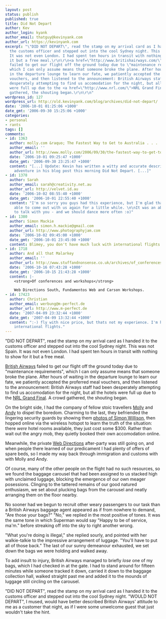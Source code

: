 ```yaml
---
layout: post
status: publish
published: true
title: Did Not Depart
author: Kev
author_login: kyank
author_email: thatguy@kevinyank.com
author_url: https://kevinyank.com
excerpt: "\"DID NOT DEPART\", read the stamp on my arrival card as I handed it to
  the customs officer and stepped out into the cool Sydney night. This was not Spain.
  It was not even London. I had spent ten hours in transit with nothing to show for
  it but a free meal.\r\n\r\n<a href=\"http://www.britishairways.com/\">British Airways</a>
  failed to get our flight off the ground today due to \"maintenance requirements\",
  which I can only assume means that someone broke the plane. After hours of waiting
  in the departure lounge to learn our fate, we patiently accepted the proferred meal
  vouchers, and then listened to the announcement: British Airways staff had been
  desperately attempting to find us accomodation for the night, but all the hotels
  were full up due to the <a href=\"http://www.nrl.com/\">NRL Grand Final</a>. A crowd
  gathered, the shouting began.\r\n\r\n"
wordpress_id: 127
wordpress_url: http://old.kevinyank.com/blog/archives/did-not-depart/
date: '2006-10-01 01:25:06 +1000'
date_gmt: '2006-09-30 15:25:06 +1000'
categories:
- personal
- rants
tags: []
comments:
- id: 1363
  author: molly.com &raquo; The Fastest Way to Get to Australia . . .
  author_email: ''
  author_url: http://www.molly.com/2006/09/30/the-fastest-way-to-get-to-australia/
  date: '2006-10-01 09:25:47 +1000'
  date_gmt: '2006-09-30 23:25:47 +1000'
  content: "[...] Update: Kevin has written a witty and accurate description of our
    adventure in his blog post this morning Did Not Depart. [...]"
- id: 1378
  author: Sarah
  author_email: sarah@creativity.net.au
  author_url: http://velvet.id.au
  date: '2006-10-02 08:55:40 +1000'
  date_gmt: '2006-10-01 22:55:40 +1000'
  content: "I'm so sorry you guys had this experience, but I'm glad that you were
    able to come out with us again for a little while. \n\nIt was an absolute pleasure
    to talk with you - and we should dance more often :o)"
- id: 1380
  author: Simon Mackie
  author_email: simon.h.mackie@gmail.com
  author_url: http://www.photographyjam.com
  date: '2006-10-02 09:45:00 +1000'
  date_gmt: '2006-10-01 23:45:00 +1000'
  content: Blimey, you don't have much luck with international flights.
- id: 1718
  author: And all that Malarkey
  author_email: ''
  author_url: http://www.stuffandnonsense.co.uk/archives/of_conferences_and_workshops.html
  date: '2006-10-16 07:43:28 +1000'
  date_gmt: '2006-10-15 21:43:28 +1000'
  content: |-
    <strong>Of conferences and workshops</strong>

    Web Directions South, Fundamentos Web and Carson Workshops.
- id: 17423
  author: Christian
  author_email: werbung@m-perfect.de
  author_url: http://www.m-perfect.de
  date: '2007-04-09 23:32:44 +1000'
  date_gmt: '2007-04-09 13:32:44 +1000'
  content: ":-) fly with nice price, but thats not my experience. I'm happy with my
    international flights."
---
```

<p>"DID NOT DEPART", read the stamp on my arrival card as I handed it to the customs officer and stepped out into the cool Sydney night. This was not Spain. It was not even London. I had spent ten hours in transit with nothing to show for it but a free meal.</p>
<p><a href="http://www.britishairways.com/">British Airways</a> failed to get our flight off the ground today due to "maintenance requirements", which I can only assume means that someone broke the plane. After hours of waiting in the departure lounge to learn our fate, we patiently accepted the proferred meal vouchers, and then listened to the announcement: British Airways staff had been desperately attempting to find us accomodation for the night, but all the hotels were full up due to the <a href="http://www.nrl.com/">NRL Grand Final</a>. A crowd gathered, the shouting began.</p>
<p><a id="more"></a><a id="more-127"></a>On the bright side, I had the company of fellow stoic travellers <a href="https://www.molly.com/">Molly</a> and <a href="http://www.stuffandnonsense.co.uk/">Andy</a> to dispel the boredom. Charming to the last, they befriended the lingering security guards by showing them <a href="http://www.flickr.com/photos/mollyeh11/66848020/">photos of Simon Willison</a>, then hopped online via the wireless hotspot to learn the truth of the situation: there <em>were</em> hotel rooms available, they just cost some $300. Rather than wait out the angry mob, they quietly booked their own accomodation online.</p>
<p>Meanwhile, the private <a href="http://www.webdirections.org/">Web Directions</a> after-party was still going on, and when people there learned of our predicament I had plenty of offers of spare beds, so I made my way back through immigration and customs with with Molly and Andy.</p>
<p>Of course, many of the other people on the flight had no such resources, so we found the baggage carousel that had been assigned to us stacked high with unclaimed luggage, blocking the emergence of our own meager posessions. Clinging to the tattered remains of our good natured enthusiasm, we set about plucking bags from the carousel and neatly arranging them on the floor nearby.</p>
<p>No sooner had we begun to recruit other weary passengers to our task than a British Airways baggage agent appeared as if from nowhere to demand, "Are those your bags?" "No," we replied in the most positive of tones. It was the same tone in which Superman would say "Happy to be of service, ma'm." before streaking off into the sky to right another wrong.</p>
<p>"What you're doing is illegal," she replied sourly, and pointed with her walkie-talkie to the impressive arrangement of luggage. "You'll have to put all of those back." The last of our sunny demeanour exhausted, we set down the bags we were holding and walked away.</p>
<p>To add insult to injury, British Airways managed to briefly <em>lose</em> one of my bags, which I had checked in at the gate. I had to stand around for fifteen minutes while someone tracked it down, carried it down to the baggage collection hall, walked straight past me and added it to the mounds of luggage still circling on the carousel.</p>
<p>"DID NOT DEPART", read the stamp on my arrival card  as I handed it to the customs officer and stepped out into the cool Sydney night. "WOULD NOT DEPART", I mused, would have better described British Airways' attitude to me as a customer that night, as if I were some unwelcome guest that just wouldn't take the hint.</p>
